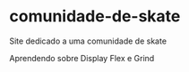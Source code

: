 # comunidade-de-skate
Site dedicado a uma comunidade de skate

Aprendendo sobre Display Flex e Grind

